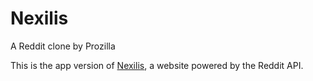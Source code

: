 # Nexilis
A Reddit clone by Prozilla

This is the app version of [Nexilis](https://nexilis.netlify.app/), a website powered by the Reddit API.

